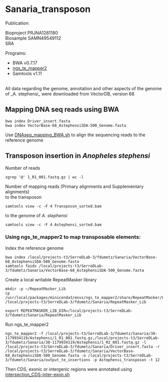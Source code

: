 # Sanaria_transposon

Publication: <br />

Bioproject PRJNA1281180 <br />
Biosample SAMN49549112<br />
SRA <br />

Programs: <br />
* BWA v0.7.17 <br />
* [ngs_te_mapper2](https://github.com/bergmanlab/ngs_te_mapper2) <br />
* Samtools v1.11 <br />
<br />
All data regarding the genome, annotation and other aspects of the genome of _A. stephensi_ were downloaded from VectorDB, version 68<br />


## Mapping DNA seq reads using BWA
```
bwa index Driver_insert.fasta
bwa index VectorBase-68_AstephensiSDA-500_Genome.fasta
```
Use [DNAseq_mapping_BWA.sh](https://github.com/Franck-Dumetz/Sanaria_transposon/blob/main/DNAseq_mapping_BWA.sh) to align the sequencing reads to the reference genome<br />
## Transposon insertion in _Anopheles stephensi_

Number of reads 
```
zgrep '@' 1_R1_001.fastq.gz | wc -l
```
Number of mapping reads (Primary alignments and Supplementary alignments) <br />
to the transposon
```
samtools view -c -F 4 Transposon_sorted.bam
```
to the genome of _A. stephensi_ <br />
```
samtools view -c -F 4 Astephensi_sorted.bam
```

### Using ngs_te_mapper2 to map transposable elements: <br />
Index the reference genome
```
bwa index /local/projects-t3/SerreDLab-3/fdumetz/Sanaria/VectorBase-68_AstephensiSDA-500_Genome.fasta
samtools faidx /local/projects-t3/SerreDLab-3/fdumetz/Sanaria/VectorBase-68_AstephensiSDA-500_Genome.fasta
```
Create a local writable RepeatMasker library
```
mkdir -p ~/RepeatMasker_Lib
cp /usr/local/packages/miniconda3/envs/ngs_te_mapper2/share/RepeatMasker/Libraries/* /local/projects-t3/SerreDLab-3/fdumetz/Sanaria/RepeatMasker_Lib
```
```
export REPEATMASKER_LIB_DIR=/local/projects-t3/SerreDLab-3/fdumetz/Sanaria/RepeatMasker_Lib
```
Run ngs_te_mapper2
```
ngs_te_mapper2 -f /local/projects-t3/SerreDLab-3/fdumetz/Sanaria/30-1179934119/Astephensi/1_R1_001.fastq.gz,/local/projects-t3/SerreDLab-3/fdumetz/Sanaria/30-1179934119/Astephensi/1_R2_001.fastq.gz -l /local/projects-t3/SerreDLab-3/fdumetz/Sanaria/Driver_insert.fasta -r /local/projects-t3/SerreDLab-3/fdumetz/Sanaria/VectorBase-68_AstephensiSDA-500_Genome.fasta -o /local/projects-t3/SerreDLab-3/fdumetz/Sanaria/output_te_insertions -p Astephensi_transposon -t 12
```
Then CDS, exonic or intergenic regions were annotated using [intersection_CDS-inter-exon.sh](https://github.com/Franck-Dumetz/Sanaria_transposon/blob/main/intersection_CDS-inter-exon.sh)
